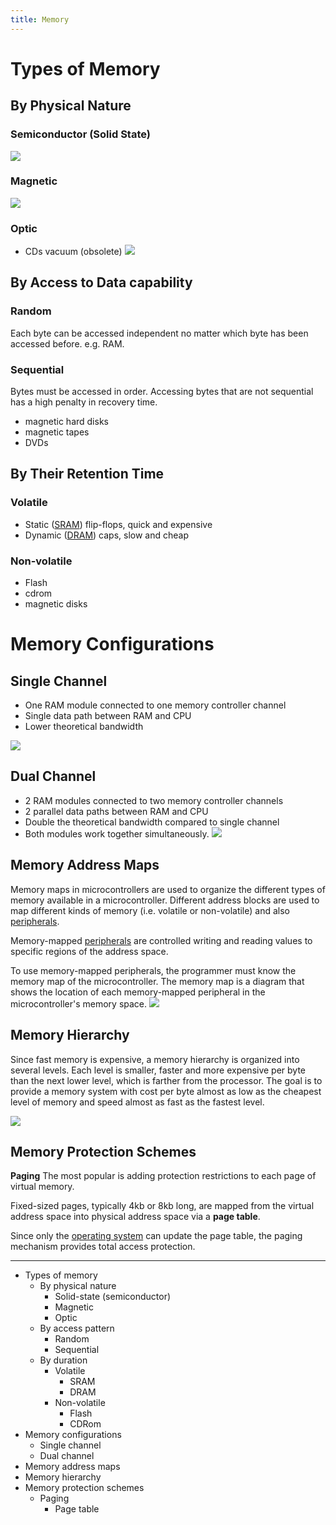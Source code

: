 ```yaml
---
title: Memory
---
```


# Types of Memory
## By Physical Nature
### Semiconductor (Solid State)
![](../attachments/cleanshot-2025-01-19-at-2133212x.png)
### Magnetic
![](../attachments/cleanshot-2025-01-19-at-2133342x.png)
### Optic
- CDs
vacuum (obsolete)
![](../attachments/cleanshot-2025-01-19-at-2133452x.png)
## By Access to Data capability
### Random
Each byte can be accessed independent no matter which byte has been accessed before. e.g. RAM.
### Sequential
Bytes must be accessed in order. Accessing bytes that are not sequential has a high penalty in recovery time.
- magnetic hard disks
- magnetic tapes
- DVDs
## By Their Retention Time
### Volatile
- Static ([SRAM](/computer-architecture-network-technology-and-operating-systems/architecture/sram)) flip-flops, quick and expensive
- Dynamic ([DRAM](/computer-architecture-network-technology-and-operating-systems/architecture/dram)) caps, slow and cheap
### Non-volatile
- Flash
- cdrom
- magnetic disks
# Memory Configurations
## Single Channel
- One RAM module connected to one memory controller channel
- Single data path between RAM and CPU
- Lower theoretical bandwidth

![](../attachments/cleanshot-2025-01-19-at-2202582x.png)
## Dual Channel
- 2 RAM modules connected to two memory controller channels
- 2 parallel data paths between RAM and CPU
- Double the theoretical bandwidth compared to single channel
- Both modules work together simultaneously.
![](../attachments/cleanshot-2025-01-19-at-2203032x.png)


## Memory Address Maps
Memory maps in microcontrollers are used to organize the different types of memory available in a microcontroller. Different address blocks are used to map different kinds of
memory (i.e. volatile or non-volatile) and also [peripherals](/computer-architecture-network-technology-and-operating-systems/architecture/peripherals).

Memory-mapped [peripherals](/computer-architecture-network-technology-and-operating-systems/architecture/peripherals) are controlled writing and reading values to specific regions of the address space.

To use memory-mapped peripherals, the programmer must know the memory map of the microcontroller. The memory map is a diagram that shows the location of each memory-mapped peripheral in the microcontroller's memory space.
![](../attachments/cleanshot-2025-01-31-at-1011312x.png)

## Memory Hierarchy
Since fast memory is expensive, a memory hierarchy is organized into several levels. Each level is smaller, faster and more expensive per byte than the next lower level, which is farther from the processor. The goal is to provide a memory system with cost per byte almost as low as the cheapest level of memory and speed almost as fast as the fastest level.

![](../attachments/cleanshot-2025-01-31-at-1018512x.png)
## Memory Protection Schemes
**Paging**
The most popular is adding protection restrictions to each page of virtual memory.

Fixed-sized pages, typically 4kb or 8kb long, are mapped from the virtual address space into physical address space via a **page table**.

Since only the [operating system](/computer-architecture-network-technology-and-operating-systems/operating-systems/operating-system) can update the page table, the paging mechanism provides total access protection.

---
- Types of memory
	- By physical nature
		- Solid-state (semiconductor)
		- Magnetic
		- Optic
	- By access pattern
		- Random
		- Sequential
	- By duration
		- Volatile
			- SRAM
			- DRAM
		- Non-volatile
			- Flash
			- CDRom
- Memory configurations
	- Single channel
	- Dual channel
- Memory address maps
- Memory hierarchy
- Memory protection schemes
	- Paging
		- Page table
